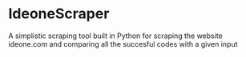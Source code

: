 # IdeoneScraper

A simplistic scraping tool built in Python for scraping the website ideone.com and comparing all the succesful codes with a given input
